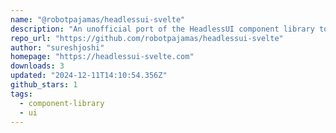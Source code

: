 ```yaml
---
name: "@robotpajamas/headlessui-svelte"
description: "An unofficial port of the HeadlessUI component library to Svelte 5+."
repo_url: "https://github.com/robotpajamas/headlessui-svelte"
author: "sureshjoshi"
homepage: "https://headlessui-svelte.com"
downloads: 3
updated: "2024-12-11T14:10:54.356Z"
github_stars: 1
tags: 
  - component-library
  - ui
---
```

